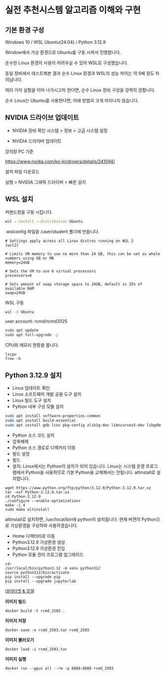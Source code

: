# 실전 추천시스템 알고리즘 이해와 구현

## 기본 환경 구성

Windows 10 / WSL Ubuntu(24.04) / Python 3.12.9

Window에서 가상 환경으로 Ubuntu를 구동 시켜서 진행합니다. 

순수한 Linux 환경이 사용이 어려우실 수 있어 WSL로 구성했습니다. 

동일 장비에서 테스트해본 결과 순수 Linux 환경과 WSL의 성능 차이는 약 5배 정도 차이납니다. 

여러 가지 실험을 이어 나가시고자 한다면, 순수 Linux 장비 구성을 강력히 권합니다.

순수 Linux는 Ubuntu를 사용한다면, 아래 방법과 크게 차이나지 않습니다.

## NVIDIA 드라이브 업데이트

- NVIDIA 장비 확인
시스템 > 정보 > 고급 시스템 설정

- NVIDIA 드라이버 업데이트


강의장 PC 기준

https://www.nvidia.com/ko-kr/drivers/details/241094/

설치 파일 다운로드 

실행 > NVIDIA 그래픽 드라이버 > 빠른 설치

## WSL 설치

커맨드창을 구동 시킵니다.

```cmd
wsl --install --distribution Ubuntu
```

.wslconfig 파일을 /user/student 폴더에 만듭니다.
```
# Settings apply across all Linux distros running on WSL 2
[wsl2]

# Limits VM memory to use no more than 24 GB, this can be set as whole numbers using GB or MB
memory=24GB 

# Sets the VM to use 6 virtual processors
processors=6

# Sets amount of swap storage space to 24GB, default is 25% of available RAM
swap=24GB
```

WSL 구동

```cmd
wsl -d Ubuntu
```
user account: rcmd/rcmd2025

```bash
sudo apt update
sudo apt full-upgrade -y
```

CPU와 메모리 현황을 봅니다.
```
lscpu
free -h
```

## Python 3.12.9 설치

- Linux 업데이트 확인
- Linux 소프트웨어 개발 공용 도구 설치
- Linux 빌드 도구 설치
- Python 내부 구성 모듈 설치
```bash
sudo apt install software-properties-common
sudo apt install build-essential
sudo apt install gdb lcov pkg-config zlib1g-dev libncurses5-dev libgdbm-dev libnss3-dev libssl-dev libreadline-dev libffi-dev libsqlite3-dev wget libbz2-dev libgdbm-compat-dev liblzma-dev libreadline6-dev tk-dev uuid-dev
```

- Python 소스 코드 설치
- 압축해제
- Python 소스 경로로 디렉커리 이동
- 빌드 설정
- 빌드
- 설치: Linux에서는 Python이 설치가 되어 있습니다. Linux는 시스템 운영 프로그램에서 Python을 사용하므로 기본 Python을 교체해서는 안됩니다. altinstall로 설치합니다. 
```
wget https://www.python.org/ftp/python/3.12.9/Python-3.12.9.tar.xz
tar -xvf Python-3.12.9.tar.xz
cd Python-3.12.9
./configure --enable-optimizations
make -j 4
sudo make altinstall
```
altinstall로 설치하면, /usr/local/bin에 python이 설치됩니다.
현재 버젼의 Python으로 가상환경을 구성하여 사용하겠습니다.

- Home 디렉터리로 이동
- Python3.12.9 가상환경 생성
- Python3.12.9 가상환경 진입
- Python 모듈 관리 프로그램 업그레이드
```
cd~
/usr/local/bin/python3.12 -m venv python312
source python312/bin/activate
pip install --upgrade pip
pip install --upgrade jupyterlab
```

[데이터셋 & 모델](https://drive.google.com/drive/folders/1B2MWhhEjf1HChP85n9mp8Bp-UvqdvLLA)

**이미지 빌드**
```
docker build -t rcmd_2503 .
```
**이미지 저장**
```
docker save -o rcmd_2503.tar rcmd_2503
```

**이미지 불러오기**
```
docker load -i rcmd_2503.tar
```

**이미지 실행**
```
docker run --gpus all --rm -p 8888:8888 rcmd_2503
```
